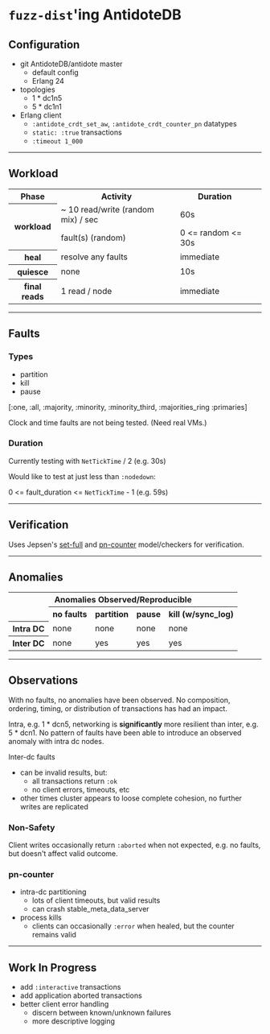 # `fuzz-dist`'ing AntidoteDB

## Configuration

- git AntidoteDB/antidote master
  - default config
  - Erlang 24
- topologies
  - 1 * dc1n5
  - 5 * dc1n1
- Erlang client
  - `:antidote_crdt_set_aw`, `:antidote_crdt_counter_pn` datatypes
  - `static: :true` transactions
  - `:timeout 1_000`

----

## Workload

<table>
  <tr>
    <th>Phase</th>
    <th>Activity</th>
    <th>Duration</th>
  </tr>
  <tr>
    <th rowspan=2>workload</th>
    <td>~ 10 read/write (random mix) / sec</td>
    <td>60s<td>
  </tr>
  <tr>
    <td>fault(s) (random)</td>
    <td>0 <= random <= 30s <td>
  </tr>
  <tr>
    <th>heal</th>
    <td>resolve any faults</td>
    <td>immediate<td>
  </tr>
  <tr>
    <th>quiesce</th>
    <td>none</td>
    <td>10s<td>
  </tr>
  <tr>
    <th>final reads</th>
    <td>1 read / node</td>
    <td>immediate<td>
  </tr>
</table>

----

## Faults

### Types

- partition
- kill
- pause

[:one, :all, :majority, :minority, :minority_third, :majorities_ring :primaries]

Clock and time faults are not being tested.
(Need real VMs.)

### Duration

Currently testing with `NetTickTime` / 2 (e.g. 30s)

Would like to test at just less than `:nodedown`:

0 <= fault_duration <= `NetTickTime` - 1 (e.g. 59s)


----

## Verification

Uses Jepsen's [set-full](https://jepsen-io.github.io/jepsen/jepsen.checker.html#var-set-full) and [pn-counter](https://github.com/jepsen-io/maelstrom/blob/main/doc/04-crdts/02-counters.md) model/checkers for verification.

----

## Anomalies
<table>
  <tr>
    <th colspan=5 style="text-align:center;">Anomalies Observed/Reproducible</th>
  </tr>
  <tr>
    <td></td>
    <th>no faults</th>
    <th>partition</th>
    <th>pause</th>
    <th>kill (w/sync_log)</th>
  </tr>
  <tr>
    <th>Intra DC</th>
    <td>none</td>
    <td>none</td>
    <td>none</td>
    <td>none</td>
  </tr>
 <tr>
    <th>Inter DC</th>
    <td>none</td>
    <td>yes</td>
    <td>yes</td>
    <td>yes</td>
  </tr>
<table>

----

## Observations

With no faults, no anomalies have been observed. No composition, ordering, timing, or distribution of transactions has had an impact.

Intra, e.g. 1 * dcn5, networking is **significantly** more resilient than inter, e.g. 5 * dcn1. No pattern of faults have been able to introduce an observed anomaly with intra dc nodes.

Inter-dc faults
  - can be invalid results, but:
    - all transactions return `:ok`
    - no client errors, timeouts, etc
  - other times cluster appears to loose complete cohesion, no further writes are replicated

### Non-Safety

Client writes occasionally return `:aborted` when not expected, e.g. no faults, but doesn't affect valid outcome.
  
### pn-counter

- intra-dc partitioning
  - lots of client timeouts, but valid results
  - can crash stable_meta_data_server
- process kills
  - clients can occasionally `:error` when healed, but the counter remains valid

----

## Work In Progress

- add `:interactive` transactions
- add application aborted transactions
- better client error handling
  - discern between known/unknown failures
  - more descriptive logging
